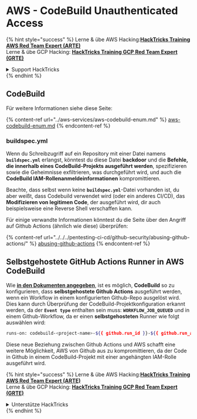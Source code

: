 # AWS - CodeBuild Unauthenticated Access

{% hint style="success" %}
Lerne & übe AWS Hacking:<img src="../../../.gitbook/assets/image (1) (1) (1) (1).png" alt="" data-size="line">[**HackTricks Training AWS Red Team Expert (ARTE)**](https://training.hacktricks.xyz/courses/arte)<img src="../../../.gitbook/assets/image (1) (1) (1) (1).png" alt="" data-size="line">\
Lerne & übe GCP Hacking: <img src="../../../.gitbook/assets/image (2) (1).png" alt="" data-size="line">[**HackTricks Training GCP Red Team Expert (GRTE)**<img src="../../../.gitbook/assets/image (2) (1).png" alt="" data-size="line">](https://training.hacktricks.xyz/courses/grte)

<details>

<summary>Support HackTricks</summary>

* Überprüfe die [**Abonnementpläne**](https://github.com/sponsors/carlospolop)!
* **Tritt der** 💬 [**Discord-Gruppe**](https://discord.gg/hRep4RUj7f) oder der [**Telegram-Gruppe**](https://t.me/peass) bei oder **folge** uns auf **Twitter** 🐦 [**@hacktricks\_live**](https://twitter.com/hacktricks_live)**.**
* **Teile Hacking-Tricks, indem du PRs zu den** [**HackTricks**](https://github.com/carlospolop/hacktricks) und [**HackTricks Cloud**](https://github.com/carlospolop/hacktricks-cloud) GitHub-Repos einreichst.

</details>
{% endhint %}

## CodeBuild

Für weitere Informationen siehe diese Seite:

{% content-ref url="../aws-services/aws-codebuild-enum.md" %}
[aws-codebuild-enum.md](../aws-services/aws-codebuild-enum.md)
{% endcontent-ref %}

### buildspec.yml

Wenn du Schreibzugriff auf ein Repository mit einer Datei namens **`buildspec.yml`** erlangst, könntest du diese Datei **backdoor** und die **Befehle, die innerhalb eines CodeBuild-Projekts ausgeführt werden**, spezifizieren sowie die Geheimnisse exfiltrieren, was durchgeführt wird, und auch die **CodeBuild IAM-Rollenanmeldeinformationen** kompromittieren.

Beachte, dass selbst wenn keine **`buildspec.yml`**-Datei vorhanden ist, du aber weißt, dass Codebuild verwendet wird (oder ein anderes CI/CD), das **Modifizieren von legitimen Code**, der ausgeführt wird, dir auch beispielsweise eine Reverse Shell verschaffen kann.

Für einige verwandte Informationen könntest du die Seite über den Angriff auf Github Actions (ähnlich wie diese) überprüfen:

{% content-ref url="../../../pentesting-ci-cd/github-security/abusing-github-actions/" %}
[abusing-github-actions](../../../pentesting-ci-cd/github-security/abusing-github-actions/)
{% endcontent-ref %}

## Selbstgehostete GitHub Actions Runner in AWS CodeBuild <a href="#action-runner" id="action-runner"></a>

Wie [**in den Dokumenten angegeben**](https://docs.aws.amazon.com/codebuild/latest/userguide/action-runner.html), ist es möglich, **CodeBuild** so zu konfigurieren, dass **selbstgehostete Github Actions** ausgeführt werden, wenn ein Workflow in einem konfigurierten Github-Repo ausgelöst wird. Dies kann durch Überprüfung der CodeBuild-Projektkonfiguration erkannt werden, da der **`Event type`** enthalten sein muss: **`WORKFLOW_JOB_QUEUED`** und in einem Github-Workflow, da er einen **selbstgehosteten** Runner wie folgt auswählen wird:
```bash
runs-on: codebuild-<project-name>-${{ github.run_id }}-${{ github.run_attempt }}
```
Diese neue Beziehung zwischen Github Actions und AWS schafft eine weitere Möglichkeit, AWS von Github aus zu kompromittieren, da der Code in Github in einem CodeBuild-Projekt mit einer angehängten IAM-Rolle ausgeführt wird.

{% hint style="success" %}
Lerne & übe AWS Hacking:<img src="../../../.gitbook/assets/image (1) (1) (1) (1).png" alt="" data-size="line">[**HackTricks Training AWS Red Team Expert (ARTE)**](https://training.hacktricks.xyz/courses/arte)<img src="../../../.gitbook/assets/image (1) (1) (1) (1).png" alt="" data-size="line">\
Lerne & übe GCP Hacking: <img src="../../../.gitbook/assets/image (2) (1).png" alt="" data-size="line">[**HackTricks Training GCP Red Team Expert (GRTE)**<img src="../../../.gitbook/assets/image (2) (1).png" alt="" data-size="line">](https://training.hacktricks.xyz/courses/grte)

<details>

<summary>Unterstütze HackTricks</summary>

* Überprüfe die [**Abonnementpläne**](https://github.com/sponsors/carlospolop)!
* **Tritt der** 💬 [**Discord-Gruppe**](https://discord.gg/hRep4RUj7f) oder der [**Telegram-Gruppe**](https://t.me/peass) bei oder **folge** uns auf **Twitter** 🐦 [**@hacktricks\_live**](https://twitter.com/hacktricks_live)**.**
* **Teile Hacking-Tricks, indem du PRs an die** [**HackTricks**](https://github.com/carlospolop/hacktricks) und [**HackTricks Cloud**](https://github.com/carlospolop/hacktricks-cloud) GitHub-Repos einreichst.

</details>
{% endhint %}
